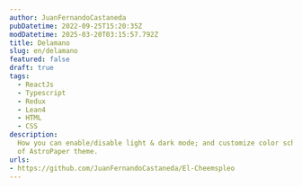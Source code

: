 ```yaml
---
author: JuanFernandoCastaneda
pubDatetime: 2022-09-25T15:20:35Z
modDatetime: 2025-03-20T03:15:57.792Z
title: Delamano
slug: en/delamano
featured: false
draft: true
tags:
  - ReactJs
  - Typescript
  - Redux
  - Lean4
  - HTML
  - CSS
description:
  How you can enable/disable light & dark mode; and customize color schemes
  of AstroPaper theme.
urls: 
- https://github.com/JuanFernandoCastaneda/El-Cheemspleo
---
```

